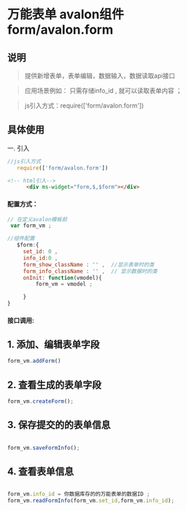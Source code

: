 # 万能表单 avalon组件  form/avalon.form

## 说明

  > 提供新增表单，表单编辑，数据输入，数据读取api接口

  > 应用场景例如： 只需存储info_id , 就可以读取表单内容  ；

  > js引入方式：require(['form/avalon.form'])

## 具体使用

一. 引入
````js
//js引入方式
   require(['form/avalon.form'])
````
````html
<!-- html引入-->
      <div ms-widget="form,$,$form"></div>
````
#### 配置方式：
````js
// 在定义avalon模板前 
 var form_vm ;

//组件配置
   $form:{
     set_id: 0 ,
     info_id:0 , 
     form_show_className : '' ,  //显示表单时的类
     form_info_className : '' ,  // 显示数据时的类
     onInit: function(vmodel){
         form_vm = vmodel ;

     }
}
````
#### 接口调用:

## 1. 添加、编辑表单字段
````js
form_vm.addForm() 

````
## 2. 查看生成的表单字段
````js
form_vm.createForm();
````

## 3. 保存提交的的表单信息
````js

form_vm.saveFormInfo();

````

## 4. 查看表单信息
````js

form_vm.info_id = 你数据库存的的万能表单的数据ID ; 
form_vm.readFormInfo(form_vm.set_id,form_vm.info_id); 

````